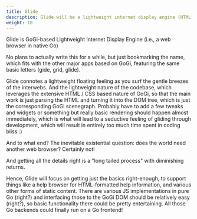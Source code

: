 ```yaml
---
title: Glide
description: Glide will be a lightweight internet display engine (HTML renderer and web browser), built using Gi.
weight: 10
---
```


Glide is GoGi-based Lightweight Internet Display Engine (i.e., a web browser in native Go)

No plans to actually write this for a while, but just bookmarking the name, which fits with the other major apps based on GoGi, featuring the same basic letters (gide, grid, glide).

Glide connotes a lightweight floating feeling as you surf the gentle breezes of the interwebs. And the lightweight nature of the codebase, which leverages the extensive HTML / CSS based nature of GoGi, so that the main work is just parsing the HTML and turning it into the DOM tree, which is just the corresponding GoGi scenegraph. Probably have to add a few tweaks and widgets or something but really basic rendering should happen almost immediately, which is what will lead to a seductive feeling of gliding through development, which will result in entirely too much time spent in coding bliss :)

And to what end? The inevitable existential question: does the world need another web browser? Certainly not!

And getting all the details right is a "long tailed process" with diminishing returns.

Hence, Glide will focus on getting just the basics right-enough, to support things like a help browser for HTML-formatted help information, and various other forms of static content. There are various JS implementations in pure Go (right?) and interfacing those to the GoGi DOM should be relatively easy (right?), so basic functionality there could be pretty entertaining. All those Go backends could finally run on a Go frontend!